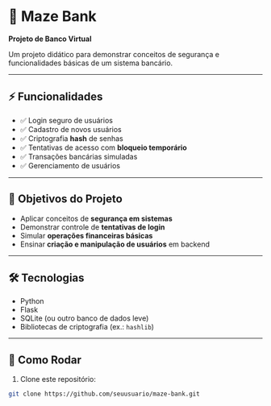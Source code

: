 # 💸 Maze Bank

**Projeto de Banco Virtual**

Um projeto didático para demonstrar conceitos de segurança e funcionalidades básicas de um sistema bancário.

---

## ⚡ Funcionalidades

- ✅ Login seguro de usuários  
- ✅ Cadastro de novos usuários  
- ✅ Criptografia **hash** de senhas  
- ✅ Tentativas de acesso com **bloqueio temporário**  
- ✅ Transações bancárias simuladas  
- ✅ Gerenciamento de usuários  

---

## 🎯 Objetivos do Projeto

- Aplicar conceitos de **segurança em sistemas**  
- Demonstrar controle de **tentativas de login**  
- Simular **operações financeiras básicas**  
- Ensinar **criação e manipulação de usuários** em backend  

---

## 🛠️ Tecnologias

- Python  
- Flask  
- SQLite (ou outro banco de dados leve)  
- Bibliotecas de criptografia (ex.: `hashlib`)  

---

## 🚀 Como Rodar

1. Clone este repositório:  
```bash
git clone https://github.com/seuusuario/maze-bank.git
